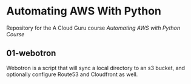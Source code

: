 # Automating AWS With Python

Repository for the A Cloud Guru course *Automating AWS with Python Course*

## 01-webotron

Webotron is a script that will sync a local directory to an s3 bucket, and optionally configure Route53 and Cloudfront as well.
